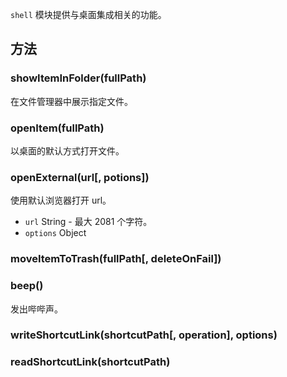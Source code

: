 `shell` 模块提供与桌面集成相关的功能。  

## 方法

### showItemInFolder(fullPath)
在文件管理器中展示指定文件。  

### openItem(fullPath)
以桌面的默认方式打开文件。  

### openExternal(url[, potions])
使用默认浏览器打开 url。  

- `url` String - 最大 2081 个字符。  
- `options` Object  

### moveItemToTrash(fullPath[, deleteOnFail])

### beep()
发出哔哔声。  

### writeShortcutLink(shortcutPath[, operation], options)

### readShortcutLink(shortcutPath)
